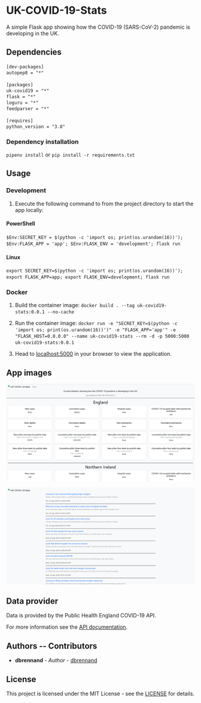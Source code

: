 # UK-COVID-19-Stats

A simple Flask app showing how the COVID-19 (SARS-CoV-2) pandemic is developing in the UK.

## Dependencies

```pipfile
[dev-packages]
autopep8 = "*"

[packages]
uk-covid19 = "*"
flask = "*"
loguru = "*"
feedparser = "*"

[requires]
python_version = "3.8"
```

### Dependency installation

`pipenv install` or `pip install -r requirements.txt`

## Usage

### Development

1. Execute the following command to from the project directory to start the app locally:

#### PowerShell

`$Env:SECRET_KEY = $(python -c 'import os; print(os.urandom(16))'); $Env:FLASK_APP = 'app'; $Env:FLASK_ENV = 'development'; flask run`

#### Linux

`export SECRET_KEY=$(python -c 'import os; print(os.urandom(16))'); export FLASK_APP=app; export FLASK_ENV=development; flask run`

### Docker

1. Build the container image: `docker build . --tag uk-covid19-stats:0.0.1 --no-cache`

2. Run the container image: `docker run -e "SECRET_KEY=$(python -c 'import os; print(os.urandom(16))')" -e "FLASK_APP='app'" -e "FLASK_HOST=0.0.0.0" --name uk-covid19-stats --rm -d -p 5000:5000 uk-covid19-stats:0.0.1`

3. Head to [localhost:5000](http://localhost:5000) in your browser to view the application.

## App images

![UK-COVID19-Stats](uk-covid19-stats.png)

![UK-COVID19-Stats-News](uk-covid19-stats-news.png)

## Data provider

Data is provided by the Public Health England COVID-19 API.

For more information see the [API documentation](https://coronavirus.data.gov.uk/developers-guide).

## Authors -- Contributors

* **dbrennand** - *Author* - [dbrennand](https://github.com/dbrennand)

## License
This project is licensed under the MIT License - see the [LICENSE](LICENSE) for details.
